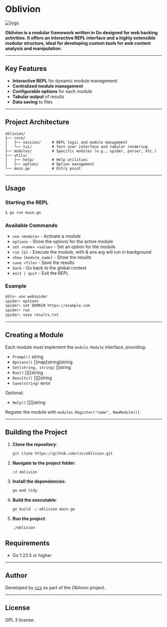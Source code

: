 
# Oblivion

![logo](https://oblivion.czz78.com/images/oblivion_logo_250.png)

**Oblivion is a modular framework written in Go designed for web hacking activities. It offers an interactive REPL interface and a highly extensible modular structure, ideal for developing custom tools for web content analysis and manipulation.**

---

## Key Features

* **Interactive REPL** for dynamic module management
* **Centralized module management**
* **Configurable options** for each module
* **Tabular output** of results
* **Data saving** to files

---

## Project Architecture

```
oblivion/
├── core/
│   ├── session/     # REPL logic and module management
│   └── tui/         # Text user interface and tabular rendering
├── modules/         # Specific modules (e.g., spider, parser, etc.)
├── utils/
│   ├── help/        # Help utilities
│   ├── option/      # Option management
└── main.go          # Entry point
```

---

## Usage

### Starting the REPL

```bash
$ go run main.go
```

### Available Commands

* `use <module>` - Activate a module
* `options` - Show the options for the active module
* `set <name> <value>` - Set an option for the module
* `run [&]` - Execute the module, with & ans arg will run in background
* `show [module_name]` - Show the results
* `save <file>` - Save the results
* `back` - Go back to the global context
* `exit | quit` - Exit the REPL

### Example

```bash
oblv> use webspider
spider> options
spider> set DOMAIN https://example.com
spider> run
spider> save results.txt
```

---

## Creating a Module

Each module must implement the `module.Module` interface, providing:

* `Prompt()` string
* `Options()` \[]map\[string]string
* `Set(string, string)` \[]string
* `Run()` \[]\[]string
* `Results()` \[]\[]string
* `Save(string)` error

Optional:

* `Help()` \[]\[]string

Register the module with `modules.Register("name", NewModule())`.

---

## Building the Project

1. **Clone the repository**:

    ```bash
    git clone https://github.com/czz/oblivion.git
    ```

2. **Navigate to the project folder**:

    ```bash
    cd oblivion
    ```

3. **Install the dependencies**:

    ```bash
    go mod tidy
    ```

4. **Build the executable**:

    ```bash
    go build -o oblivion main.go
    ```

5. **Run the project**:

    ```bash
    ./oblivion
    ```

## Requirements

* Go 1.23.5 or higher

---

## Author

Developed by [czz](https://github.com/czz) as part of the *Oblivion* project.

---

## License

GPL 3 license.

